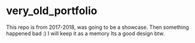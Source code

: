 # very_old_portfolio
This repo is from 2017-2018, was going to be a showcase. Then something happened bad :)
I will keep it as a memory
Its a good design btw.
